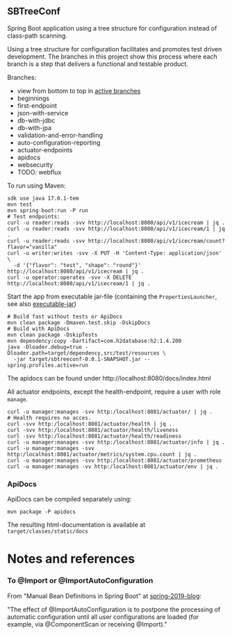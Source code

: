 SBTreeConf
----------

Spring Boot application using a tree structure for configuration instead of class-path scanning.

Using a tree structure for configuration facilitates and promotes test driven development.
The branches in this project show this process where each branch is a step that delivers a functional and testable product.

Branches:

  - view from bottom to top in [active branches](https://github.com/fwi/sbtreeconf/branches/active)
  - beginnings
  - first-endpoint
  - json-with-service
  - db-with-jdbc
  - db-with-jpa
  - validation-and-error-handling
  - auto-configuration-reporting
  - actuator-endpoints
  - apidocs
  - websecurity
  - TODO: webflux

To run using Maven:

```
sdk use java 17.0.1-tem
mvn test
mvn spring-boot:run -P run
# Test endpoints:
curl -u reader:reads -svv http://localhost:8080/api/v1/icecream | jq .
curl -u reader:reads -svv http://localhost:8080/api/v1/icecream/1 | jq .
curl -u reader:reads -svv http://localhost:8080/api/v1/icecream/count?flavor="vanilla"
curl -u writer:writes -svv -X PUT -H 'Content-Type: application/json' \
  -d '{"flavor": "test", "shape": "round"}' http://localhost:8080/api/v1/icecream | jq .
curl -u operator:operates -svv -X DELETE http://localhost:8080/api/v1/icecream/1 | jq .
```

Start the app from executable jar-file (containing the `PropertiesLauncher`,
see also [executable-jar](https://docs.spring.io/spring-boot/docs/current/reference/html/executable-jar.html))

```
# Build fast without tests or ApiDocs
mvn clean package -Dmaven.test.skip -DskipDocs
# Build with ApiDocs
mvn clean package -DskipTests
mvn dependency:copy -Dartifact=com.h2database:h2:1.4.200
java -Dloader.debug=true -Dloader.path=target/dependency,src/test/resources \
  -jar target/sbtreeconf-0.0.1-SNAPSHOT.jar --spring.profiles.active=run
```

The apidocs can be found under http://localhost:8080/docs/index.html

All actuator endpoints, except the health-endpoint, require a user with role `manage`.

```
curl -u manager:manages -svv http:/localhost:8081/actuator/ | jq .
# Health requires no acces.
curl -svv http:/localhost:8081/actuator/health | jq .
curl -svv http:/localhost:8081/actuator/health/liveness
curl -svv http:/localhost:8081/actuator/health/readiness
curl -u manager:manages -svv http:/localhost:8081/actuator/info | jq .
curl -u manager:manages -svv http:/localhost:8081/actuator/metrics/system.cpu.count | jq .
curl -u manager:manages -svv http:/localhost:8081/actuator/prometheus
curl -u manager:manages -vv http:/localhost:8081/actuator/env | jq .
```

### ApiDocs

ApiDocs can be compiled separately using:

```
mvn package -P apidocs
```

The resulting html-documentation is available at `target/classes/static/docs`

# Notes and references

### To @Import or @ImportAutoConfiguration

From "Manual Bean Definitions in Spring Boot" 
at [spring-2019-blog](https://spring.io/blog/2019/01/21/manual-bean-definitions-in-spring-boot):

"The effect of @ImportAutoConfiguration is to postpone the processing of automatic configuration until all user configurations are loaded (for example, via @ComponentScan or receiving @Import)."
